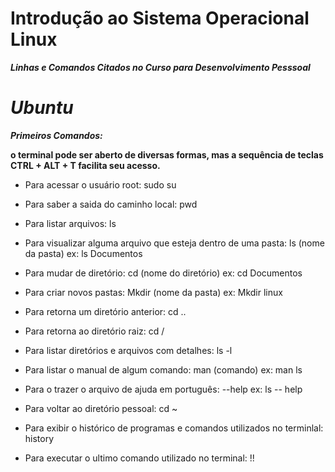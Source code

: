 # Introdução ao Sistema Operacional Linux
***Linhas e Comandos Citados no Curso para Desenvolvimento Pesssoal***
  
# ***Ubuntu*** 

***Primeiros Comandos:***
       
 **o terminal pode ser aberto de diversas formas, mas a sequência de teclas CTRL + ALT + T facilita seu acesso.**    

- Para acessar o usuário root: sudo su
- Para saber a saida do caminho local: pwd
- Para listar arquivos: ls
- Para visualizar alguma arquivo que esteja dentro de uma pasta: ls (nome da pasta)
  ex: ls Documentos
- Para mudar de diretório: cd (nome do diretório)
  ex: cd Documentos
- Para criar novos pastas: Mkdir (nome da pasta)
  ex: Mkdir linux
- Para retorna um diretório anterior: cd ..
-   Para retorna ao diretório raiz: cd /
-   Para listar diretórios e arquivos com detalhes: ls -l
-   Para listar o manual de algum comando: man (comando)
     ex: man ls
- Para o trazer o arquivo de ajuda em português: --help
   ex: ls -- help
-  Para voltar ao diretório pessoal: cd ~
          
- Para exibir o histórico de programas e comandos utilizados no terminlal: history
- Para executar o ultimo comando utilizado no terminal: !!
                



